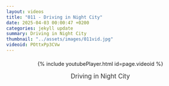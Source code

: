 ```yaml
---
layout: videos
title: "011 - Driving in Night City"
date: 2025-04-03 00:00:47 +0200
categories: jekyll update
summary: Driving in Night City
thumbnail: "../assets/images/011vid.jpg"
videoid: POttxPp3CVw
---
```


<div style="text-align: center; margin-top: 20px;">
  {% include youtubePlayer.html id=page.videoid %}
  <p style="margin-top: 15px; font-size: 1.2em; color: #333;">
    Driving in Night City
  </p>
</div>

